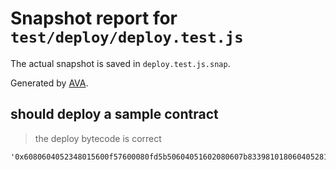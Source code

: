 # Snapshot report for `test/deploy/deploy.test.js`

The actual snapshot is saved in `deploy.test.js.snap`.

Generated by [AVA](https://ava.li).

## should deploy a sample contract

> the deploy bytecode is correct

    '0x6080604052348015600f57600080fd5b50604051602080607b83398101806040528101908080519060200190929190505050806000819055505060358060466000396000f3006080604052600080fd00a165627a7a723058201ce94d3e26f88856f75379414685482f1a13c4d8afc0d8d167c6f69e8de1417f0029000000000000000000000000000000000000000000000000000000000000000b'
